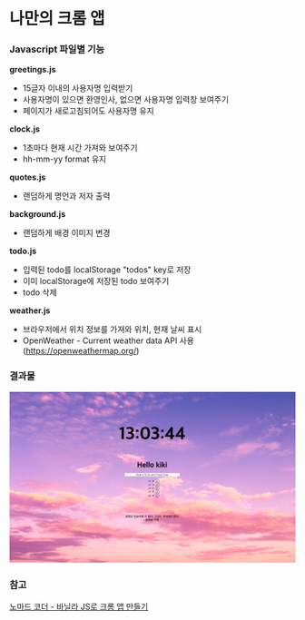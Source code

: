 # 나만의 크롬 앱

### Javascript 파일별 기능
**greetings.js**
- 15글자 이내의 사용자명 입력받기
- 사용자명이 있으면 환영인사, 없으면 사용자명 입력창 보여주기
- 페이지가 새로고침되어도 사용자명 유지

**clock.js**
- 1초마다 현재 시간 가져와 보여주기
- hh-mm-yy format 유지

**quotes.js**
- 랜덤하게 명언과 저자 출력

**background.js**
- 랜덤하게 배경 이미지 변경

**todo.js**
- 입력된 todo를 localStorage "todos" key로 저장
- 이미 localStorage에 저장된 todo 보여주기
- todo 삭제

**weather.js**
- 브라우저에서 위치 정보를 가져와 위치, 현재 날씨 표시
- OpenWeather - Current weather data API 사용(https://openweathermap.org/)


### 결과물
<img width="873" alt="image" src="./img/result.png">


### 참고
[노마드 코더 - 바닐라 JS로 크롬 앱 만들기](https://nomadcoders.co/javascript-for-beginners/lobby)